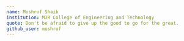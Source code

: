 ```yaml
---
name: Mushruf Shaik
institution: MJR College of Engineering and Technology
quote: Don't be afraid to give up the good to go for the great.
github_user: mushruf
---
```

